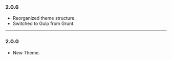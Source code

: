 ### 2.0.6

* Reorganized theme structure.
* Switched to Gulp from Grunt.

---

### 2.0.0

* New Theme.
